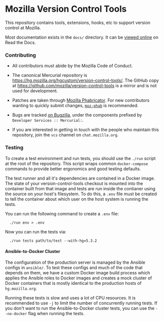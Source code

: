 Mozilla Version Control Tools
=============================

This repository contains tools, extensions, hooks, etc to support version
control at Mozilla.

Most documentation exists in the ``docs/`` directory. It can be
[viewed online](https://mozilla-version-control-tools.readthedocs.io/en/latest/)
on Read the Docs.

### Contributing

- All contributors must abide by the Mozilla Code of Conduct.

- The canonical Mercurial repository is https://hg.mozilla.org/hgcustom/version-control-tools/.
  The GitHub copy at https://github.com/mozilla/version-control-tools is a mirror and is
  not used for development.

- Patches are taken through [Mozilla Phabricator](https://phabricator.services.mozilla.com/).
  For new contributors wanting to quickly submit changes, [`moz-phab`](https://github.com/mozilla-conduit/review) is recommended.

- Bugs are tracked [on Bugzilla](https://bugzilla.mozilla.org), under the components prefixed by `Developer Services :: Mercurial:`.

- If you are interested in getting in touch with the people who maintain
  this repository, join the ``vcs`` channel on ``chat.mozilla.org``.

### Testing

To create a test environment and run tests, you should use the `./run` script
at the root of the repository. This script wraps common `docker-compose`
commands to provide better ergonomics and good testing defaults.

The test runner and all it's dependencies are contained in a Docker image.
The state of your version-control-tools checkout is mounted into the container
built from that image and tests are run inside the contianer using the source
on your host's filesystem. To do this, a `.env` file must be created to tell
the container about which user on the host system is running the tests.

You can run the following command to create a `.env` file:

```shell
  ./run env > .env
```

Now you can run the tests via:

```shell
  ./run tests path/to/test --with-hg=5.3.2
```

#### Ansible-to-Docker Cluster

The configuration of the production server is managed by the Ansible configs
in `ansible/`. To test these configs and much of the code that depends on them,
we have a custom Docker image build process which applies the Ansible roles to
Docker images and creates a mock cluster of Docker containers that is mostly 
identical to the production hosts of `hg.mozilla.org`.

Running these tests is slow and uses a lot of CPU resources. It is recommended
to use `-j` to limit the number of concurrently running tests. If you don't
want to run the Ansible-to-Docker cluster tests, you can use the `--no-docker`
flag when running the tests.

